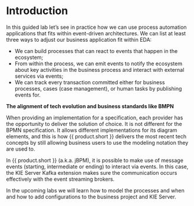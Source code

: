 # Introduction

In this guided lab let’s see in practice how we can use process automation applications that fits within event-driven architectures. We can list at least three ways to adjust our business application fit within EDA:

- We can build processes that can react to events that happen in the ecosystem;
- From within the process, we can emit events to notify the ecosystem about key activities in the business process and interact with external services via events;
- We can track every transaction committed either for business processes, cases (case management), or human tasks by publishing events for.

**The alignment of tech evolution and business standards like BMPN**

When providing an implementation for a specification, each provider has the opportunity to deliver the solution of choice. It is not different for the BPMN specification. It allows different implementations for its diagram elements, and this is how {{ product.short }} delivers the most recent tech concepts by still allowing business users to use the modeling notation they are used to.

In {{ product.short }} (a.k.a. jBPM), it is possible to make use of message events (starting, intermediate or ending) to interact via events. In this case, the KIE Server Kafka extension makes sure the communication occurs effectively with the event streaming brokers.

In the upcoming labs we will learn how to model the processes and when and how to add configurations to the business project and KIE Server. 


